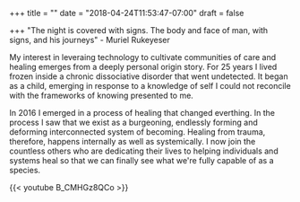 +++
title = ""
date = "2018-04-24T11:53:47-07:00"
draft = false

+++
"The night is covered with signs. The body and face of man, with signs, and
his journeys" - Muriel Rukeyeser

My interest in leveraing technology to cultivate communities of care and healing 
emerges from a deeply personal origin story. For 25 years I lived frozen inside 
a chronic dissociative disorder that went undetected. It began as a child,
emerging in response to a knowledge of self I could not reconcile with the 
frameworks of knowing presented to me. 

In 2016 I emerged in a process of healing that changed everthing. In the process
I saw that we exist as a burgeoning, endlessly forming and deforming 
interconnected system of becoming. Healing from trauma, therefore, happens 
internally as well as systemically. I now join the countless others who are 
dedicating their lives to helping individuals and systems heal so that we can 
finally see what we're fully capable of as a species. 

{{< youtube B_CMHGz8QCo >}}
